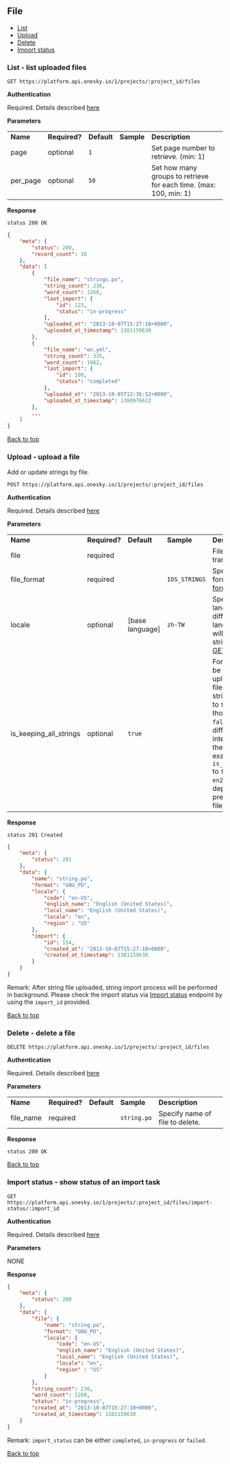 ## File
- [List](#list---list-uploaded-files)
- [Upload](#upload---upload-a-file)
- [Delete](#delete---delete-a-file)
- [Import status](#import-status---show-status-of-an-import-task)


### List - list uploaded files

    GET https://platform.api.onesky.io/1/projects/:project_id/files

**Authentication**

Required. Details described [here](/README.md#authentication)

**Parameters**

<table>
    <tr>
        <td><strong>Name</strong></td>
        <td><strong>Required?</strong></td>
        <td><strong>Default</strong></td>
        <td><strong>Sample</strong></td>
        <td><strong>Description</strong></td>
    </tr>
    <tr>
        <td>page</td>
        <td>optional</td>
        <td><code>1</code></td>
        <td></td>
        <td>Set page number to retrieve. (min: 1)</td>
    </tr>
    <tr>
        <td>per_page</td>
        <td>optional</td>
        <td><code>50</code></td>
        <td></td>
        <td>Set how many groups to retrieve for each time. (max: 100, min: 1)</td>
    </tr>
</table>

**Response**

```
status 200 OK
```
``` json
{
    "meta": {
        "status": 200,
        "record_count": 16
    },
    "data": [
        {
            "file_name": "strings.po",
            "string_count": 236,
            "word_count": 1260,
            "last_import": {
                "id": 123,
                "status": "in-progress"
            },
            "uploaded_at": "2013-10-07T15:27:10+0000",
            "uploaded_at_timestamp": 1381159630
        },
        {
            "file_name": "en.yml",
            "string_count": 335,
            "word_count": 1982,
            "last_import": {
                "id": 109,
                "status": "completed"
            },
            "uploaded_at": "2013-10-05T12:36:52+0000",
            "uploaded_at_timestamp": 1380976612
        },
        ...
    ]
}
```
[Back to top](#file)


### Upload - upload a file
Add or update strings by file.

    POST https://platform.api.onesky.io/1/projects/:project_id/files

**Authentication**

Required. Details described [here](/README.md#authentication)

**Parameters**

<table>
    <tr>
        <td><strong>Name</strong></td>
        <td><strong>Required?</strong></td>
        <td><strong>Default</strong></td>
        <td><strong>Sample</strong></td>
        <td><strong>Description</strong></td>
    </tr>
    <tr>
        <td>file</td>
        <td>required</td>
        <td></td>
        <td></td>
        <td>File contains strings to translate</td>
    </tr>
    <tr>
        <td>file_format</td>
        <td>required</td>
        <td></td>
        <td><code>IOS_STRINGS</code></td>
        <td>Specify the input format. Please refer to <a href="/reference/format.md">format list</a></td>
    </tr>
    <tr>
        <td>locale</td>
        <td>optional</td>
        <td>[base language]</td>
        <td><code>zh-TW</code></td>
        <td>Specify the input language. If locale is different from base language, the strings will add to translation strings. Please refer to <a href="/resources/locale.md">GET locales</a></td>
    </tr>
    <tr>
        <td>is_keeping_all_strings</td>
        <td>optional</td>
        <td><code>true</code></td>
        <td></td>
        <td>For strings that cannot be found in newly uploaded file with same file name, keep those strings unchange if set to <code>true</code>. Deprecate those strings if set to <code>false</code>. Notice that different files will not interfere each other in the same project. For example, with setting <code>is_keeping_all_strings</code> to <code>false</code>, uploading <code>en2.po</code> will not deprecate strings of previously uploaded file, <code>en.po</code>.</td>
    </tr>
</table>

**Response**

```
status 201 Created
```
``` json
{
    "meta": {
        "status": 201
    },
    "data": {
        "name": "string.po",
        "format": "GNU_PO",
        "locale": {
            "code": "en-US",
            "english_name": "English (United States)",
            "local_name": "English (United States)",
            "locale": "en",
            "region" : "US"
        },
        "import": {
            "id": 154,
            "created_at": "2013-10-07T15:27:10+0000",
            "created_at_timestamp": 1381159630
        }
    }
}
```
Remark: After string file uploaded, string import process will be performed in background. Please check the import status via [Import status](#import-status---show-status-of-an-import-task) endpoint by using the `import_id` provided.

[Back to top](#file)


### Delete - delete a file

    DELETE https://platform.api.onesky.io/1/projects/:project_id/files

**Authentication**

Required. Details described [here](/README.md#authentication)

**Parameters**

<table>
    <tr>
        <td><strong>Name</strong></td>
        <td><strong>Required?</strong></td>
        <td><strong>Default</strong></td>
        <td><strong>Sample</strong></td>
        <td><strong>Description</strong></td>
    </tr>
    <tr>
        <td>file_name</td>
        <td>required</td>
        <td></td>
        <td><code>string.po</code></td>
        <td>Specify name of file to delete.</td>
    </tr>
</table>

**Response**

```
status 200 OK
```
[Back to top](#file)


### Import status - show status of an import task

    GET https://platform.api.onesky.io/1/projects/:project_id/files/import-status/:import_id

**Authentication**

Required. Details described [here](/README.md#authentication)

**Parameters**

NONE

**Response**

``` json
{
    "meta": {
        "status": 200
    },
    "data": {
        "file": {
            "name": "string.po",
            "format": "GNU_PO",
            "locale": {
                "code": "en-US",
                "english_name": "English (United States)",
                "local_name": "English (United States)",
                "locale": "en",
                "region" : "US"
            }
        },
        "string_count": 236,
        "word_count": 1260,
        "status": "in-progress",
        "created_at": "2013-10-07T15:27:10+0000",
        "created_at_timestamp": 1381159630
    }
}
```
Remark: `import_status` can be either `completed`, `in-progress` or `failed`.

[Back to top](#file)
